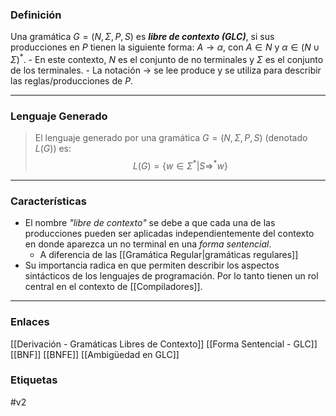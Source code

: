 ### Definición

Una gramática $G = (N, \Sigma, P, S)$ es ***libre de contexto (GLC)***, si sus producciones en $P$ tienen la siguiente forma: $A \rightarrow \alpha$, con $A \in N$ y $\alpha \in (N \cup \Sigma)^*$.
	- En este  contexto, $N$ es el conjunto de no terminales y $\Sigma$ es el conjunto de los terminales.
	- La notación $\rightarrow$ se lee produce y se utiliza para describir las reglas/producciones de $P$.

***
### Lenguaje Generado

> El lenguaje generado por una gramática $G = (N, \Sigma, P, S)$ (denotado $L(G)$) es:  
$$L(G) = \{ w \in \Sigma^*  |  S \Rightarrow^* w \}$$
***
### Características

- El nombre _"libre de contexto"_ se debe a que cada una de las producciones pueden ser aplicadas independientemente del contexto en donde aparezca un no terminal en una _forma sentencial_.
	- A diferencia de las [[Gramática Regular|gramáticas regulares]] 
- Su importancia radica en que permiten describir los aspectos sintácticos de los lenguajes de programación. Por lo tanto tienen un rol central en el contexto de [[Compiladores]].
***
### Enlaces

[[Derivación - Gramáticas Libres de Contexto]] 
[[Forma Sentencial - GLC]] 
[[BNF]] 
[[BNFE]]
[[Ambigüedad en GLC]]

### Etiquetas

#v2 